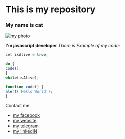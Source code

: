 # This is my repository
### My name is cat
![my photo](https://bestfriends.org/sites/default/files/styles/hero_mobile/public/hero-dash/Asana3808_Dashboard_Standard.jpg?h=ebad9ecf&itok=cWevo33k)

**I'm javascript developer** *There is Example of my code:*
```javascript
Let isAlive = true;

do {
code();
}
while(isAlive);

function code() {
alert('Hello World');
}
```

Contact me:
* [my facebook](https://github.com)
* [my website](https://github.com)
* [my telegram](https://github.com)
* [my linkedIN](https://github.com)

